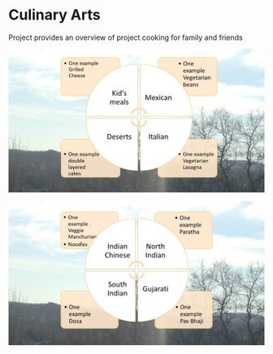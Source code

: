 # Culinary Arts

Project provides an overview of project cooking for family and friends

![image](CulinaryArts.jpg)

![image](CulinaryArtsII.jpg)

